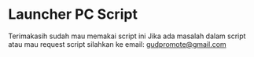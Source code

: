 # Launcher PC Script

Terimakasih sudah mau memakai script ini
Jika ada masalah dalam script atau mau request script silahkan ke email:
gudpromote@gmail.com
